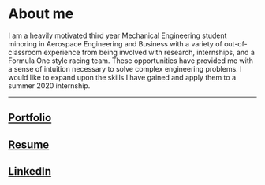 # About me

I am a heavily motivated third year Mechanical Engineering student minoring in Aerospace Engineering and Business with a variety of out-of-classroom experience from being involved with research, internships, and a Formula One style racing team. These opportunities have provided me with a sense of intuition necessary to solve complex engineering problems. I would like to expand upon the skills I have gained and apply them to a summer 2020 internship.

***

## [Portfolio](./PTEST.pdf)


## [Resume](./another-page.html)


## [LinkedIn](http://linkedin.com/in/john-cummings1)
